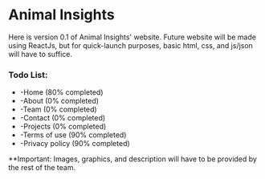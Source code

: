 Animal Insights
===============

Here is version 0.1 of Animal Insights' website. Future website will be made using ReactJs, but for quick-launch purposes, basic html, css, and js/json will have to suffice.

### Todo List:

*   \-Home (80% completed)
*   \-About (0% completed)
*   \-Team (0% completed)
*   \-Contact (0% completed)
*   \-Projects (0% completed)
*   \-Terms of use (90% completed)
*   \-Privacy policy (90% completed)

\*\*Important: Images, graphics, and description will have to be provided by the rest of the team.
